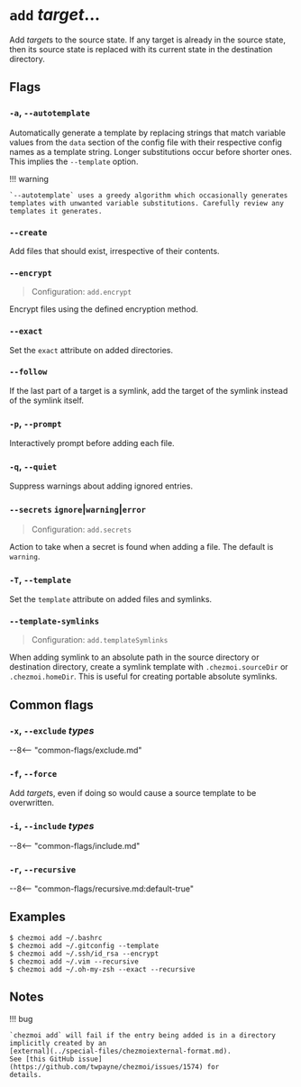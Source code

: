 # `add` *target*...

Add *target*s to the source state. If any target is already in the source
state, then its source state is replaced with its current state in the
destination directory.

## Flags

### `-a`, `--autotemplate`

Automatically generate a template by replacing strings that match variable
values from the `data` section of the config file with their respective config
names as a template string. Longer substitutions occur before shorter ones.
This implies the `--template` option.

!!! warning

    `--autotemplate` uses a greedy algorithm which occasionally generates
    templates with unwanted variable substitutions. Carefully review any
    templates it generates.

### `--create`

Add files that should exist, irrespective of their contents.

### `--encrypt`

> Configuration: `add.encrypt`

Encrypt files using the defined encryption method.

### `--exact`

Set the `exact` attribute on added directories.

### `--follow`

If the last part of a target is a symlink, add the target of the symlink
instead of the symlink itself.

### `-p`, `--prompt`

Interactively prompt before adding each file.

### `-q`, `--quiet`

Suppress warnings about adding ignored entries.

### `--secrets` `ignore`|`warning`|`error`

> Configuration: `add.secrets`

Action to take when a secret is found when adding a file. The default is
`warning`.

### `-T`, `--template`

Set the `template` attribute on added files and symlinks.

### `--template-symlinks`

> Configuration: `add.templateSymlinks`

When adding symlink to an absolute path in the source directory or destination
directory, create a symlink template with `.chezmoi.sourceDir` or
`.chezmoi.homeDir`. This is useful for creating portable absolute symlinks.

## Common flags

### `-x`, `--exclude` *types*

--8<-- "common-flags/exclude.md"

### `-f`, `--force`

Add *target*s, even if doing so would cause a source template to be
overwritten.

### `-i`, `--include` *types*

--8<-- "common-flags/include.md"

### `-r`, `--recursive`

--8<-- "common-flags/recursive.md:default-true"

## Examples

```console
$ chezmoi add ~/.bashrc
$ chezmoi add ~/.gitconfig --template
$ chezmoi add ~/.ssh/id_rsa --encrypt
$ chezmoi add ~/.vim --recursive
$ chezmoi add ~/.oh-my-zsh --exact --recursive
```

## Notes

!!! bug

    `chezmoi add` will fail if the entry being added is in a directory
    implicitly created by an
    [external](../special-files/chezmoiexternal-format.md).
    See [this GitHub issue](https://github.com/twpayne/chezmoi/issues/1574) for
    details.
